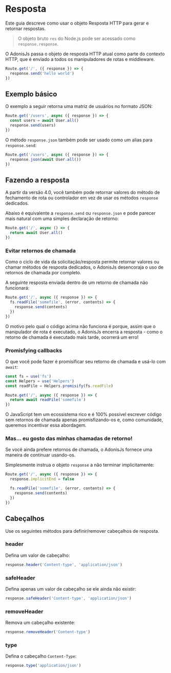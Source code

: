 # Resposta

Este guia descreve como usar o objeto Resposta HTTP para gerar e retornar respostas.

> O objeto bruto `res` do Node.js pode ser acessado como `response.response`.

O AdonisJs passa o objeto de resposta HTTP atual como parte do contexto HTTP, que é enviado a todos os manipuladores de rotas 
e middleware.

``` js
Route.get('/', ({ response }) => {
  response.send('hello world')
})
```

## Exemplo básico
O exemplo a seguir retorna uma matriz de usuários no formato JSON:

``` js
Route.get('/users', async ({ response }) => {
  const users = await User.all()
  response.send(users)
})
```

O método `response.json` também pode ser usado como um alias para `response.send`:

``` js
Route.get('/users', async ({ response }) => {
  response.json(await User.all())
})
```

## Fazendo a resposta
A partir da versão 4.0, você também pode retornar valores do método de fechamento de rota ou controlador em vez 
de usar os métodos `response` dedicados.

Abaixo é equivalente a `response.send` ou `response.json` e pode parecer mais natural com uma simples declaração de retorno:

``` js
Route.get('/', async () => {
  return await User.all()
})
```

### Evitar retornos de chamada
Como o ciclo de vida da solicitação/resposta permite retornar valores ou chamar métodos de resposta dedicados, 
o AdonisJs desencoraja o uso de retornos de chamada por completo.

A seguinte resposta enviada dentro de um retorno de chamada não funcionará:

``` js
Route.get('/', async ({ response }) => {
  fs.readFile('somefile', (error, contents) => {
    response.send(contents)
  })
})
```

O motivo pelo qual o código acima não funciona é porque, assim que o manipulador de rota é executado, o AdonisJs encerra a 
resposta - como o retorno de chamada é executado mais tarde, ocorrerá um erro!

### Promisfying callbacks
O que você pode fazer é promisificar seu retorno de chamada e usá-lo com `await`:

``` js
const fs = use('fs')
const Helpers = use('Helpers')
const readFile = Helpers.promisify(fs.readFile)

Route.get('/', async ({ response }) => {
  return await readFile('somefile')
})
```

O JavaScript tem um ecossistema rico e é 100% possível escrever código sem retornos de chamada apenas promisfizando-os e, 
como comunidade, queremos incentivar essa abordagem.

### Mas... eu gosto das minhas chamadas de retorno!
Se você ainda prefere retornos de chamada, o AdonisJs fornece uma maneira de continuar usando-os.

Simplesmente instrua o objeto `response` a não terminar implicitamente:

``` js
Route.get('/', async ({ response }) => {
  response.implicitEnd = false

  fs.readFile('somefile', (error, contents) => {
    response.send(contents)
  })
})
```

## Cabeçalhos
Use os seguintes métodos para definir/remover cabeçalhos de resposta.

### header
Defina um valor de cabeçalho:

``` js
response.header('Content-type', 'application/json')
```

### safeHeader
Defina apenas um valor de cabeçalho se ele ainda não existir:

``` js
response.safeHeader('Content-type', 'application/json')
```

### removeHeader
Remova um cabeçalho existente:

``` js
response.removeHeader('Content-type')
```

### type
Defina o cabeçalho `Content-Type`:

``` js
response.type('application/json')
```
